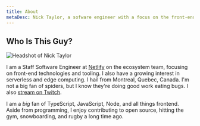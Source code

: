 ```yaml
---
title: About
metaDesc: Nick Taylor, a sofware engineer with a focus on the front-end.
---
```


## Who Is This Guy?

<img class="headshot" src="/images/colour-headshot-500x500.jpg" alt="Headshot of Nick Taylor" />

I am a Staff Software Engineer at [Netlify](https://netlify.com) on the ecosystem team, focusing on front-end technologies and tooling. I also have a growing interest in serverless and edge computing. I hail from Montreal, Quebec, Canada. I'm not a big fan of spiders, but I know they're doing good work eating bugs. I also [stream on Twitch](https://livecoding.ca).

I am a <em>big</em> fan of TypeScript, JavaScript, Node, and all things frontend. Aside from programming, I enjoy contributing to open source, hitting the gym, snowboarding, and rugby a long time ago.
